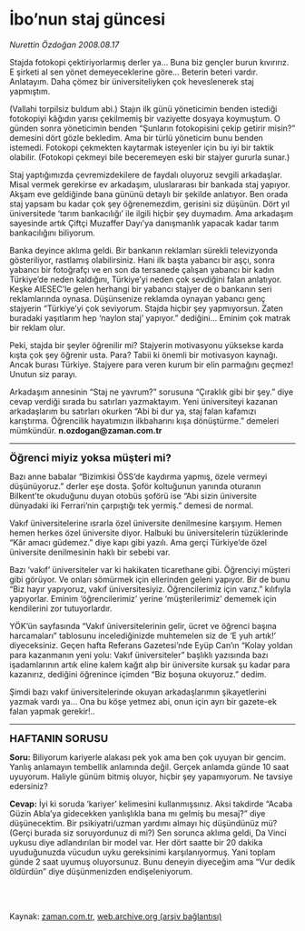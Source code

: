 # İbo’nun staj güncesi

*Nurettin Özdoğan 2008.08.17*

<td class="columnist-detail">
<p>Stajda fotokopi çektiriyorlarmış derler ya… Buna biz gençler burun kıvırırız. E şirketi al sen yönet demeyeceklerine göre… Beterin beteri vardır. Anlatayım.
Daha çömez bir üniversiteliyken çok heveslenerek staj yapmıştım.</p>
<p>
<div id="haberMetinDiv">
<p>(Vallahi torpilsiz buldum abi.) Stajın ilk günü yöneticimin benden istediği fotokopiyi kâğıdın yarısı çekilmemiş bir vaziyette dosyaya koymuştum. O günden sonra yöneticimin benden “Şunların fotokopisini çekip getirir misin?” demesini dört gözle bekledim. Ama bir türlü yöneticim bunu benden istemedi. Fotokopi çekmekten kaytarmak isteyenler için bu iyi bir taktik olabilir. (Fotokopi çekmeyi bile beceremeyen eski bir stajyer gururla sunar.)
<p>Staj yaptığımızda çevremizdekilere de faydalı oluyoruz sevgili arkadaşlar. Misal vermek gerekirse ev arkadaşım, uluslararası bir bankada staj yapıyor. Akşam eve geldiğinde bana gününü detaylı bir şekilde anlatıyor. Ben orada staj yapsam bu kadar çok şey öğrenemezdim, gerisini siz düşünün. Dört yıl üniversitede ‘tarım bankacılığı’ ile ilgili hiçbir şey duymadım. Ama arkadaşım sayesinde artık Çiftçi Muzaffer Dayı’ya danışmanlık yapacak kadar tarım bankacılığını biliyorum.
<p>Banka deyince aklıma geldi. Bir bankanın reklamları sürekli televizyonda gösteriliyor, rastlamış olabilirsiniz. Hani ilk başta yabancı bir aşçı, sonra yabancı bir fotoğrafçı ve en son da tersanede çalışan yabancı bir kadın Türkiye’de neden kaldığını, Türkiye’yi neden çok sevdiğini falan anlatıyor. Keşke AIESEC’le gelen herhangi bir yabancı stajyer de o bankanın seri reklamlarında oynasa. Düşünsenize reklamda oynayan yabancı genç stajyerin “Türkiye’yi çok seviyorum. Stajda hiçbir şey yapmıyorsun. Zaten buradaki yaşıtlarım hep ‘naylon staj’ yapıyor.” dediğini… Eminim çok matrak bir reklam olur.
<p>Peki, stajda bir şeyler öğrenilir mi? Stajyerin motivasyonu yüksekse karda kışta çok şey öğrenir usta. Para? Tabii ki önemli bir motivasyon kaynağı. Ancak burası Türkiye. Stajyere para veren kurum bir elin parmağını geçmez! Unutun siz parayı. 
<p>Arkadaşım annesinin “Staj ne yavrum?” sorusuna “Çıraklık gibi bir şey.” diye cevap verdiği sırada bu satırları yazmaktayım. Yeni üniversiteyi kazanan arkadaşlarım bu satırları okurken “Abi bi dur ya, staj falan kafamızı karıştırma. Öğrencilik hayatımızın ilkbaharını kışa dönüştürme.” demeleri mümkündür. <b>n.ozdogan@zaman.com.tr</b>
<p><hr/>
<p><font size="+1"><b>Öğrenci miyiz yoksa müşteri mi?</b></font>
<p>Bazı anne babalar “Bizimkisi ÖSS’de kaydırma yapmış, özele vermeyi düşünüyoruz.” derler eşe dosta. Şoför koltuğunun yanında oturanın Bilkent’te okuduğunu duyan otobüs şoförü ise “Abi sizin üniversite dünyadaki iki Ferrari’nin çarpıştığı tek yermiş.” demesi de normal.
<p>Vakıf üniversitelerine ısrarla özel üniversite denilmesine karşıyım. Hemen hemen herkes özel üniversite diyor. Halbuki bu üniversitelerin tüzüklerinde “Kâr amacı güdemez.” diye kapı gibi yazılı. Ama gerçi Türkiye’de özel üniversite denilmesinin haklı bir sebebi var.
<p> Bazı ‘vakıf’ üniversiteler var ki hakikaten ticarethane gibi. Öğrenciyi müşteri gibi görüyor. Ve onları sömürmek için ellerinden geleni yapıyor. Bir de bunu “Biz hayır yapıyoruz, vakıf üniversitesiyiz. Öğrencilerimiz için varız.” kılıfıyla yapıyorlar. Eminim ‘öğrencilerimiz’ yerine ‘müşterilerimiz’ dememek için kendilerini zor tutuyorlardır.
<p>YÖK’ün sayfasında “Vakıf üniversitelerinin gelir, ücret ve öğrenci başına harcamaları” tablosunu incelediğinizde muhtemelen siz de ‘E yuh artık!’ diyeceksiniz. Geçen hafta Referans Gazetesi’nde Eyüp Can’ın “Kolay yoldan para kazanmanın yeni yolu: Vakıf üniversiteler” başlıklı yazısında bazı işadamlarının artık eline kalem kağıt alıp bir üniversite kursak şu kadar para kazanırız, dediğini öğrenince içimden “Biz boşuna okuyoruz.” dedim.
<p>Şimdi bazı vakıf üniversitelerinde okuyan arkadaşlarımın şikayetlerini yazmak vardı ya... Ona bu köşe yetmez abi, onun için ayrı bir gazete-ek falan yapmak gerekir!..
<p><hr/>
<p><font size="+1"><b>HAFTANIN SORUSU</b></font>
<p><b>Soru:</b> Biliyorum kariyerle alakası pek yok ama ben çok uyuyan bir gencim. Yanlış anlamayın tembellik anlamında değil. Gerçek anlamda günde 10 saat uyuyorum. Haliyle günüm bitmiş oluyor, hiçbir şey yapamıyorum. Ne tavsiye edersiniz? 
<p><b>Cevap:</b> İyi ki soruda ‘kariyer’ kelimesini kullanmışsınız. Aksi takdirde “Acaba Güzin Abla’ya gidecekken yanlışlıkla bana mı gelmiş bu mesaj?” diye düşünecektim. Bir psikiyatri/uzman yardımı almayı hiç düşündünüz mü? (Gerçi burada siz soruyordunuz di mi?) Sen sorunca aklıma geldi,  Da Vinci uykusu diye adlandırılan bir model var. Her dört saatte bir 20 dakika uyuduğunuzda vücudun uyku gereksinimi karşılanıyormuş. Yani toplam günde 2 saat uyumuş oluyorsunuz. Bunu deneyin diyeceğim ama “Vur dedik öldürdün” diye düşünmenizden endişeleniyorum.</p></p></p></p></p></p></p></p></p></p></p></p></p></p></p></p></div>
</p>


<p><br>
		 </br></p></td>

Kaynak: [zaman.com.tr](http://zaman.com.tr/yazar.do?yazino=780084), [web.archive.org (arşiv bağlantısı)](http://web.archive.org/web/20120331201431/http://www.zaman.com.tr:80/yazar.do?yazino=780084)
